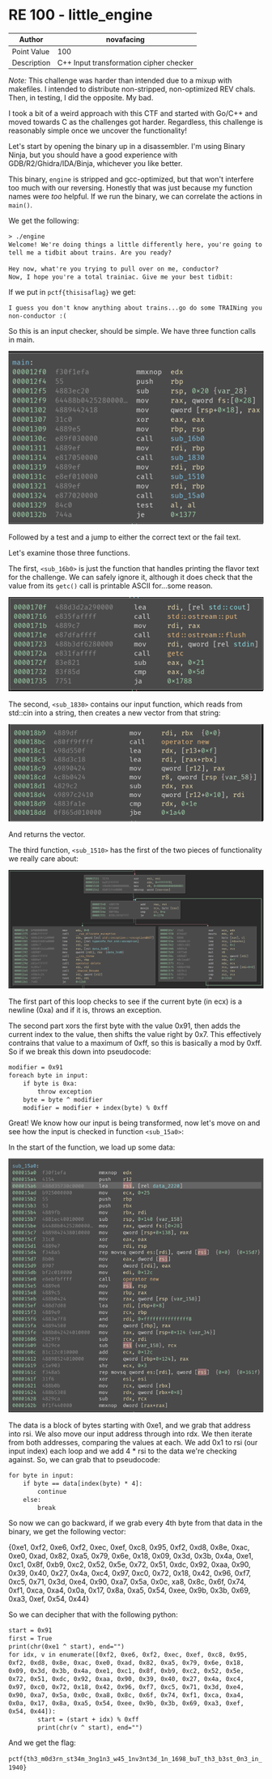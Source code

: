 # RE 100 - little_engine

| Author | novafacing |
| --- | --- |
| Point Value | 100 |
| Description | C++ Input transformation cipher checker |

*Note:* This challenge was harder than intended due to a mixup with makefiles. I intended to distribute non-stripped, non-optimized REV chals. Then, in testing, I did the opposite. My bad.


I took a bit of a weird approach with this CTF and started with Go/C++ and moved towards C as the challenges got harder. Regardless, this challenge is reasonably simple once we uncover the functionality!

Let's start by opening the binary up in a disassembler. I'm using Binary Ninja, but you should have a good experience with GDB/R2/Ghidra/IDA/Binja, whichever you like better. 

This binary, `engine` is stripped and gcc-optimized, but that won't interfere too much with our reversing. Honestly that was just because my function names were *too* helpful. If we run the binary, we can correlate the actions in `main()`. 

We get the following:

```
> ./engine
Welcome! We're doing things a little differently here, you're going to tell me a tidbit about trains. Are you ready?

Hey now, what're you trying to pull over on me, conductor?
Now, I hope you're a total trainiac. Give me your best tidbit:
```
If we put in `pctf{thisisaflag}` we get:

```
I guess you don't know anything about trains...go do some TRAINing you non-conductor :(
```

So this is an input checker, should be simple. We have three function calls in main. 

![main disas](images/main.png)

Followed by a test and a jump to either the correct text or the fail text.

Let's examine those three functions.

The first, `<sub_16b0>` is just the function that handles printing the flavor text for the challenge. We can safely ignore it, although it does check that the value from its `getc()` call is printable ASCII for...some reason.

![getc](images/getc.png)

The second, `<sub_1830>` contains our input function, which reads from std::cin into a string, then creates a new vector from that string:

![vectornew](images/vectornew.png)

And returns the vector.

The third function, `<sub_1510>` has the first of the two pieces of functionality we really care about:

![scramble](images/scramble.png)

The first part of this loop checks to see if the current byte (in ecx) is a newline (0xa) and if it is, throws an exception.

The second part xors the first byte with the value 0x91, then adds the current index to the value, then shifts the value right by 0x7. This effectively contrains that value to a maximum of 0xff, so this is basically a mod by 0xff. So if we break this down into pseudocode:

```
modifier = 0x91
foreach byte in input:
	if byte is 0xa:
		throw exception
	byte = byte ^ modifier
	modifier = modifier + index(byte) % 0xff
```

Great! We know how our input is being transformed, now let's move on and see how the input is checked in function `<sub_15a0>`:

In the start of the function, we load up some data:

![load](images/load.png)

The data is a block of bytes starting with 0xe1, and we grab that address into rsi. We also move our input address through into rdx. We then iterate from both addresses, comparing the values at each. We add 0x1 to rsi (our input index) each loop and we add 4 * rsi to the data we're checking against. So, we can grab that to pseudocode:

```
for byte in input:
	if byte == data[index(byte) * 4]:
		continue
	else:
		break
```

So now we can go backward, if we grab every 4th byte from that data in the binary, we get the following vector:

{0xe1, 0xf2, 0xe6, 0xf2, 0xec, 0xef, 0xc8, 0x95, 0xf2, 0xd8, 0x8e, 0xac, 0xe0, 0xad, 0x82, 0xa5, 0x79, 0x6e, 0x18, 0x09, 0x3d, 0x3b, 0x4a, 0xe1, 0xc1, 0x8f, 0xb9, 0xc2, 0x52, 0x5e, 0x72, 0x51, 0xdc, 0x92, 0xaa, 0x90, 0x39, 0x40, 0x27, 0x4a, 0xc4, 0x97, 0xc0, 0x72, 0x18, 0x42, 0x96, 0xf7, 0xc5, 0x71, 0x3d, 0xe4, 0x90, 0xa7, 0x5a, 0x0c, xa8, 0x8c, 0x6f, 0x74, 0xf1, 0xca, 0xa4, 0x0a, 0x17, 0x8a, 0xa5, 0x54, 0xee, 0x9b, 0x3b, 0x69, 0xa3, 0xef, 0x54, 0x44}

So we can decipher that with the following python:
```
start = 0x91
first = True
print(chr(0xe1 ^ start), end="")
for idx, v in enumerate([0xf2, 0xe6, 0xf2, 0xec, 0xef, 0xc8, 0x95, 0xf2, 0xd8, 0x8e, 0xac, 0xe0, 0xad, 0x82, 0xa5, 0x79, 0x6e, 0x18, 0x09, 0x3d, 0x3b, 0x4a, 0xe1, 0xc1, 0x8f, 0xb9, 0xc2, 0x52, 0x5e, 0x72, 0x51, 0xdc, 0x92, 0xaa, 0x90, 0x39, 0x40, 0x27, 0x4a, 0xc4, 0x97, 0xc0, 0x72, 0x18, 0x42, 0x96, 0xf7, 0xc5, 0x71, 0x3d, 0xe4, 0x90, 0xa7, 0x5a, 0x0c, 0xa8, 0x8c, 0x6f, 0x74, 0xf1, 0xca, 0xa4, 0x0a, 0x17, 0x8a, 0xa5, 0x54, 0xee, 0x9b, 0x3b, 0x69, 0xa3, 0xef, 0x54, 0x44]):
        start = (start + idx) % 0xff
        print(chr(v ^ start), end="")
```

And we get the flag:

`pctf{th3_m0d3rn_st34m_3ng1n3_w45_1nv3nt3d_1n_1698_buT_th3_b3st_0n3_in_1940}`
